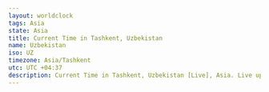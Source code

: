 ```yaml
---
layout: worldclock
tags: Asia
state: Asia
title: Current Time in Tashkent, Uzbekistan
name: Uzbekistan
iso: UZ
timezone: Asia/Tashkent
utc: UTC +04:37
description: Current Time in Tashkent, Uzbekistan [Live], Asia. Live update now time in Tashkent, timezone Asia/Tashkent, UTC +04:37, Country ISO code & Current Local Time.
---
```


